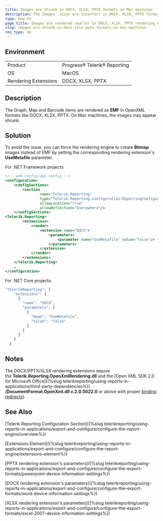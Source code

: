 ```yaml
---
title: Images are Shrunk in DOCX, XLSX, PPTX formats on Mac machines
description: The Images' sizes are incorrect in DOCX, XLSX, PPTX formats on Mac machines.
type: how-to
page_title: Images are rendered smaller in DOCX, XLSX, PPTX rendering extensions on Mac machines
slug: images-are-shrunk-in-docx-xlsx-pptx-formats-on-mac-machines
res_type: kb
---
```


## Environment

<table>
	<tr>
		<td>Product</td>
		<td>Progress® Telerik® Reporting</td>
	</tr>
  	<tr>
		<td>OS</td>
		<td>MacOS</td>
	</tr>
  	<tr>
		<td>Rendering Extensions</td>
		<td>DOCX, XLSX, PPTX</td>
	</tr>
</table>

## Description

The Graph, Map and Barcode items are rendered as **EMF** in OpenXML formats like DOCX, XLSX, PPTX. On Mac machines, the images may appear shrunk.  
  
## Solution
 
To avoid the issue, you can force the rendering engine to create **Bitmap** images instead of EMF by setting the corresponding rendering extension's **UseMetafile** parameter.   

For .NET Framework projects

```XML
<!-- web.config/app.config -->
<configuration>
    <configSections>
        <section
                name="Telerik.Reporting"
                type="Telerik.Reporting.Configuration.ReportingConfigurationSection, Telerik.Reporting, Version=x.x.x.x, Culture=neutral, PublicKeyToken=a9d7983dfcc261be"
                allowLocation="true"
                allowDefinition="Everywhere"/>
    </configSections>
<Telerik.Reporting>
        <extensions>
            <render>
                <extension name="DOCX">
                    <parameters>
                        <parameter name="UseMetafile" value="false"/>
                    </parameters>
                </extension>
            </render>
        </extensions>
    </Telerik.Reporting>
    …
</configuration>
```

For .NET Core projects:

```JavaScript
"telerikReporting": {
    "extensions": [
      {
        "name": "DOCX",
        "parameters": [
          {
            "Name": "UseMetafile",
            "Value": "false"
          }
        ]
      }
    ]
  }
```

## Notes

The DOCX/PPTX/XLSX rendering extensions require the **Telerik.Reporting.OpenXmlRendering.dll** and the [Open XML SDK 2.0 for Microsoft Office]({%slug telerikreporting/using-reports-in-applications/third-party-dependencies%})(**DocumentFormat.OpenXml.dll v.2.0.5022.0** or above with proper [binding redirects](https://docs.microsoft.com/en-us/dotnet/framework/configure-apps/file-schema/runtime/bindingredirect-element?redirectedfrom=MSDN)).

## See Also

 [Telerik Reporting Configuration Section]({%slug telerikreporting/using-reports-in-applications/export-and-configure/configure-the-report-engine/overview%})
 
 [Extensions Element]({%slug telerikreporting/using-reports-in-applications/export-and-configure/configure-the-report-engine/extensions-element%})
 
 [PPTX rendering extension's parameters]({%slug telerikreporting/using-reports-in-applications/export-and-configure/configure-the-export-formats/powerpoint-device-information-settings%}) 
 
 [DOCX rendering extension's parameters]({%slug telerikreporting/using-reports-in-applications/export-and-configure/configure-the-export-formats/word-device-information-settings%}) 
 
 [XLSX rendering extension's parameters]({%slug telerikreporting/using-reports-in-applications/export-and-configure/configure-the-export-formats/excel-2007-device-information-settings%}) 
